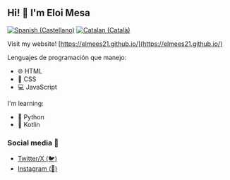 ## Hi! 👋 I'm Eloi Mesa

[![Spanish (Castellano)](https://img.shields.io/badge/Leer_en-Español-red)](https://github.com/elmees21/elmees21/READMEES.md)
[![Catalan (Català)](https://img.shields.io/badge/Llegir_en-Català-yellow)](https://github.com/elmees21/elmees21/READMECA.md)

Visit my website! [https://elmees21.github.io/](https://elmees21.github.io/)

Lenguajes de programación que manejo:
- 🌐 HTML
- 🎨 CSS
- 💻 JavaScript

I'm learning: 
- 🐍 Python
- 📱 Kotlin

### Social media 📱
- [Twitter/X (🐦)](https://twitter.com/elmees21)
- [Instagram (📸)](https://instagram.com/anbecodes)
